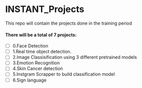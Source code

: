 # INSTANT_Projects
This repo will contain the projects done in the training period

#### There will be a total of 7 projects:
- [ ] 0.Face Detection
- [ ] 1.Real time object detection.
- [ ] 2.Image Classisification using 3 different pretrained models
- [ ] 3.Emotion Recognition
- [ ] 4.Skin Cancer detection
- [ ] 5.Instgram Scrapper to build classification model
- [ ] 6.Sign language
